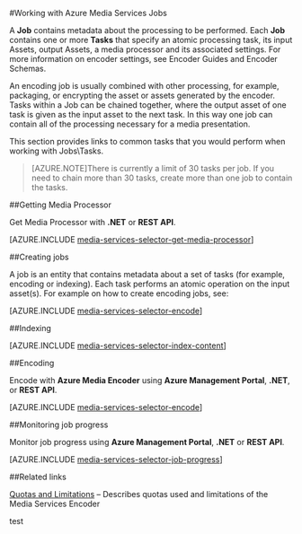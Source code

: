 <properties 
	pageTitle="Working with Azure Media Services Jobs" 
	description="This topics gives an overview of how to manage Managing Azure Media Services Jobs." 
	services="media-services" 
	documentationCenter="" 
	authors="juliako" 
	manager="dwrede" 
	editor=""/>

<tags 
	ms.service="media-services" 
	ms.workload="media" 
	ms.tgt_pltfrm="na" 
	ms.devlang="na" 
	ms.topic="article" 
	ms.date="08/11/2015" 
	ms.author="juliako"/>

#Working with Azure Media Services Jobs

A **Job** contains metadata about the processing to be performed. Each **Job** contains one or more **Tasks** that specify an atomic processing task, its input Assets, output Assets, a media processor and its associated settings. For more information on encoder settings, see Encoder Guides and Encoder Schemas.

An encoding job is usually combined with other processing, for example, packaging, or encrypting the asset or assets generated by the encoder. Tasks within a Job can be chained together, where the output asset of one task is given as the input asset to the next task. In this way one job can contain all of the processing necessary for a media presentation.

This section provides links to common tasks that you would perform when working with Jobs\Tasks.

>[AZURE.NOTE]There is currently a limit of 30 tasks per job. If you need to chain more than 30 tasks, create more than one job to contain the tasks.


##Getting Media Processor

Get Media Processor with **.NET** or **REST API**.

[AZURE.INCLUDE [media-services-selector-get-media-processor](../../includes/media-services-selector-get-media-processor.md)]

##Creating jobs 

A job is an entity that contains metadata about a set of tasks (for example, encoding or indexing). Each task performs an atomic operation on the input asset(s). For example on how to create encoding jobs, see:

[AZURE.INCLUDE [media-services-selector-encode](../../includes/media-services-selector-encode.md)]

##Indexing

[AZURE.INCLUDE [media-services-selector-index-content](../../includes/media-services-selector-index-content.md)]

##Encoding 

Encode with **Azure Media Encoder** using **Azure Management Portal**, **.NET**, or **REST API**.
 
[AZURE.INCLUDE [media-services-selector-encode](../../includes/media-services-selector-encode.md)]

##Monitoring job progress

Monitor job progress using **Azure Management Portal**, **.NET** or **REST API**.

[AZURE.INCLUDE [media-services-selector-job-progress](../../includes/media-services-selector-job-progress.md)]

##Related links

[Quotas and Limitations](media-services-quotas-and-limitations.md) – Describes quotas used and limitations of the Media Services Encoder
 
test
